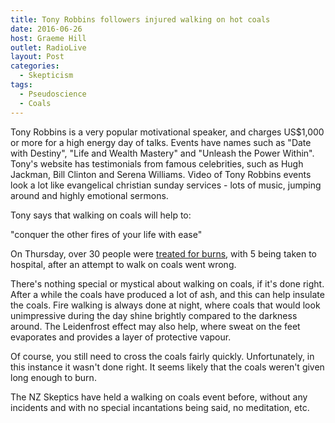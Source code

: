 ```yaml
---
title: Tony Robbins followers injured walking on hot coals
date: 2016-06-26
host: Graeme Hill
outlet: RadioLive
layout: Post
categories:
  - Skepticism
tags:
  - Pseudoscience
  - Coals
---
```


Tony Robbins is a very popular motivational speaker, and charges US$1,000 or more for a high energy day of talks. Events have names such as "Date with Destiny", "Life and Wealth Mastery" and "Unleash the Power Within". Tony's website has testimonials from famous celebrities, such as Hugh Jackman, Bill Clinton and Serena Williams. Video of Tony Robbins events look a lot like evangelical christian sunday services - lots of music, jumping around and highly emotional sermons.

Tony says that walking on coals will help to:

"conquer the other fires of your life with ease"

On Thursday, over 30 people were [treated for burns](http://www.stuff.co.nz/world/americas/81453952/devotees-of-us-motivational-speaker-burned-after-walking-on-hot-coals), with 5 being taken to hospital, after an attempt to walk on coals went wrong.

There's nothing special or mystical about walking on coals, if it's done right. After a while the coals have produced a lot of ash, and this can help insulate the coals. Fire walking is always done at night, where coals that would look unimpressive during the day shine brightly compared to the darkness around. The Leidenfrost effect may also help, where sweat on the feet evaporates and provides a layer of protective vapour.

Of course, you still need to cross the coals fairly quickly. Unfortunately, in this instance it wasn't done right. It seems likely that the coals weren't given long enough to burn.

The NZ Skeptics have held a walking on coals event before, without any incidents and with no special incantations being said, no meditation, etc.
